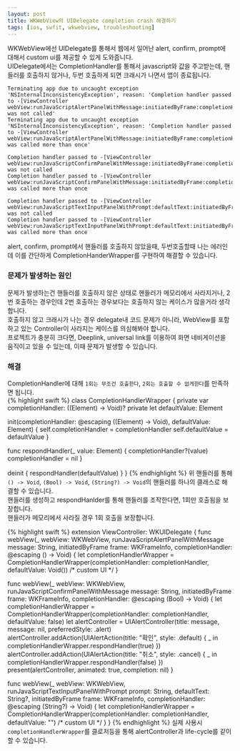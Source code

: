 ```yaml
---
layout: post
title: WKWebView의 UIDelegate completion crash 해결하기
tags: [ios, swfit, wkwebview, troubleshooting]
---
```

WKWebView에선 UIDelegate를 통해서 웹에서 일어난 alert, confirm, prompt에 대해서 custom ui를 제공할 수 있게 도와줍니다.   
UIDelegate에서는 CompletionHandler를 통해서 javascript와 값을 주고받는데, 핸들러를 호출하지 않거나, 두번 호출하게 되면 크래시가 나면서 앱이 종료됩니다.    
```
Terminating app due to uncaught exception 'NSInternalInconsistencyException', reason: 'Completion handler passed to -[ViewController webView:runJavaScriptAlertPanelWithMessage:initiatedByFrame:completionHandler:] was not called'
Terminating app due to uncaught exception 'NSInternalInconsistencyException', reason: 'Completion handler passed to -[ViewController webView:runJavaScriptAlertPanelWithMessage:initiatedByFrame:completionHandler:] was called more than once'

Completion handler passed to -[ViewController webView:runJavaScriptConfirmPanelWithMessage:initiatedByFrame:completionHandler:] was not called
Completion handler passed to -[ViewController webView:runJavaScriptConfirmPanelWithMessage:initiatedByFrame:completionHandler:] was called more than once

Completion handler passed to -[ViewController webView:runJavaScriptTextInputPanelWithPrompt:defaultText:initiatedByFrame:completionHandler:] was not called
Completion handler passed to -[ViewController webView:runJavaScriptTextInputPanelWithPrompt:defaultText:initiatedByFrame:completionHandler:] was called more than once
```
alert, confirm, prompt에서 핸들러를 호출하지 않았을때, 두번호출할때 나는 에러인데 이를 간단하게 CompletionHanderWrapper를 구현하여 해결할 수 있습니다.  

### 문제가 발생하는 원인  
문제가 발생하는건 핸들러를 호출하지 않은 상태로 핸들러가 메모리에서 사라지거나, 2번 호출하는 경우인데 2번 호출하는 경우보다는 호출하지 않는 케이스가 많을거라 생각합니다.  
호출하지 않고 크래시가 나는 경우 delegate내 코드 문제가 아니라, WebView를 포함하고 있는 Controller이 사라지는 케이스를 의심해봐야 합니다.  
프로젝트가 충분히 크다면, Deeplink, universal link를 이용하여 화면 네비게이션을 움직이고 있을 수 있는데, 이때 문제가 발생할 수 있습니다.

### 해결
CompletionHandler에 대해  `1회는 무조건 호출한다`, `2회는 호출할 수 없게한다`를 만족하면 됩니다.   
{% highlight swift %}
class CompletionHandlerWrapper<Element> {
  private var completionHandler: ((Element) -> Void)?
  private let defaultValue: Element

  init(completionHandler: @escaping ((Element) -> Void), defaultValue: Element) {
    self.completionHandler = completionHandler
    self.defaultValue = defaultValue
  }

  func respondHandler(_ value: Element) {
    completionHandler?(value)
    completionHandler = nil
  }

  deinit {
    respondHandler(defaultValue)
  }
}
{% endhighlight %}
위 핸들러를 통해 `() -> Void`, `(Bool) -> Void`, `(String?) -> Void`의 핸들러를 하나의 클래스로 해결할 수 있습니다.  
핸들러를 생성하고 respondHanlder를 통해 핸들러를 조작한다면, 1회만 호출됨을 보장합니다.  
핸들러가 메모리에서 사라질 경우 1회 호출을 보장합니다.   
  
{% highlight swift %}
  extension ViewController: WKUIDelegate {
    func webView(_ webView: WKWebView, runJavaScriptAlertPanelWithMessage message: String, initiatedByFrame frame: WKFrameInfo, completionHandler: @escaping () -> Void) {
      let completionHandlerWrapper = CompletionHandlerWrapper(completionHandler: completionHandler, defaultValue: Void())
      /* custom UI */
  }
  
  func webView(_ webView: WKWebView, runJavaScriptConfirmPanelWithMessage message: String, initiatedByFrame frame: WKFrameInfo, completionHandler: @escaping (Bool) -> Void) {
    let completionHandlerWrapper = CompletionHandlerWrapper(completionHandler: completionHandler, defaultValue: false)
    let alertController = UIAlertController(title: message, message: nil, preferredStyle: .alert)
    alertController.addAction(UIAlertAction(title: "확인", style: .default) { _ in completionHandlerWrapper.respondHandler(true) })
    alertController.addAction(UIAlertAction(title: "취소", style: .cancel) { _ in completionHandlerWrapper.respondHandler(false) })
    present(alertController, animated: true, completion: nil)
  }
  
  func webView(_ webView: WKWebView, runJavaScriptTextInputPanelWithPrompt prompt: String, defaultText: String?, initiatedByFrame frame: WKFrameInfo, completionHandler: @escaping (String?) -> Void) {
    let completionHandlerWrapper = CompletionHandlerWrapper(completionHandler: completionHandler, defaultValue: "")
    /* custom UI */
  }
}
{% endhighlight %}
실제 사용시 `completionHandlerWrapper`를 클로저등을 통해 alertController과 life-cycle를 같이할 수 있습니다.  
